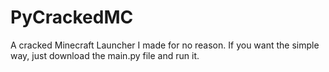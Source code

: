 # PyCrackedMC
A cracked Minecraft Launcher I made for no reason.
If you want the simple way, just download the main.py file and run it.
